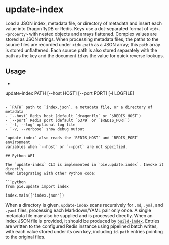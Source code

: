 # update-index

Load a JSON index, metadata file, or directory of metadata and insert each value into DragonflyDB or Redis. Keys use a dot-separated format of `<id>.<property>` with nested objects and arrays flattened. Complex values are stored as JSON strings. When processing metadata files, the paths to the source files are recorded under `<id>.path` as a JSON array; this `path` array is stored unflattened. Each source path is also stored separately with the path as the key and the document `id` as the value for quick reverse lookups.

## Usage

- ```bash
update-index PATH [--host HOST] [--port PORT] [-l LOGFILE]
```

- `PATH` path to `index.json`, a metadata file, or a directory of metadata
- `--host` Redis host (default `dragonfly` or `$REDIS_HOST`)
- `--port` Redis port (default `6379` or `$REDIS_PORT`)
- `-l, --log` optional log file
- `-v, --verbose` show debug output

`update-index` also reads the `REDIS_HOST` and `REDIS_PORT` environment
variables when `--host` or `--port` are not specified.

## Python API

The `update-index` CLI is implemented in `pie.update.index`. Invoke it directly
when integrating with other Python code:

```python
from pie.update import index

index.main(["index.json"])
```

When a directory is given, `update-index` scans recursively for `.md`, `.yml`, and `.yaml` files, processing each Markdown/YAML pair only once. A single metadata file may also be supplied and is processed directly. When an index JSON file is provided, it should be produced by [`build-index`](build-index.md). Entries are written to the configured Redis instance using pipelined batch writes, with each value stored under its own key, including `id.path` entries pointing to the original files.
